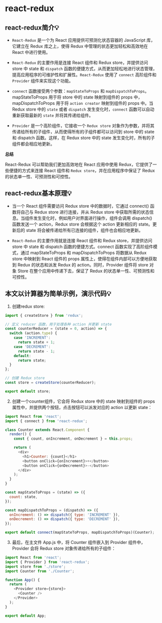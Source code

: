 # react-redux

## react-redux简介💡
- `React-Redux` 是一个为 React 应用提供可预测化状态容器的 JavaScript 库，它建立在 Redux 库之上，使得 Redux 中管理的状态更加轻松和高效地在 React 中进行使用。

- `React-Redux` 的主要作用是连接 React 组件和 Redux store，并提供访问 store 中 state 和 `dispatch` 函数的便捷方式，从而更加轻松地进行状态管理，提高应用程序的可维护性和扩展性。`React-Redux` 使用了 `connect` 高阶组件和 `Provider` 组件来实现这个功能。

- `connect` 函数接受两个参数：`mapStateToProps` 和 `mapDispatchToProps`。mapStateToProps 用于将 store 中的 state 映射到组件的 props 中，mapDispatchToProps 用于将 `action creator` 映射到组件的 props 中。当 Redux store 中的 `state` 或者 `dispatch` 发生变化时，`connect` 函数可以自动重新获取最新的 `state` 并将其传递给组件。

- `Provider` 是一个高阶组件，它接收一个 `Redux store` 对象作为参数，并将其传递给所有的子组件，从而使得所有的子组件都可以访问到 store 中的 state 和 dispatch 函数。这样，在 Redux store 中的 state 发生变化时，所有的子组件都会相应地更新。

**总结** 

React-Redux 可以帮助我们更加高效地在 React 应用中使用 Redux，它提供了一些便捷的方式来连接 React 组件和 `Redux store`，并在应用程序中保证了 Redux 的状态单一性、可预测性和可控性。

## react-redux基本原理💡
- 当一个 React 组件需要访问 Redux store 中的数据时，它通过 connect() 函数将自己与 Redux store 进行连接，并从 Redux store 中获取所需的状态信息。当组件发生变化时，例如用户对界面进行操作，组件会调用 dispatch() 函数发送一个 action，Redux store 会根据这个 action 更新相应的 state。更新后的 state 将会被传递给所有已连接的组件，组件也会相应地更新。

- `React-Redux` 的主要作用就是连接 React 组件和 Redux store，并提供访问 store 中 state 和 dispatch 函数的便捷方式。connect 函数实现了高阶组件模式，通过 mapStateToProps 和 mapDispatchToProps 将数据从 Redux store 中映射到 React 组件的 props 属性上，使得在组件内部可以方便地获取到 Redux 的状态和派发 Redux 的 action。同时，Provider 组件将 store 对象 Store 在整个应用中传递下去，保证了 Redux 的状态单一性、可预测性和可控性。

## 本文以计算器为简单示例，演示代码💡

1. 创建redux store:

```js no-run
import { createStore } from 'redux';

// 定义 reducer 函数，用于处理各种 action 并更新 state
const counterReducer = (state = 0, action) => {
  switch (action.type) {
    case 'INCREMENT':
      return state + 1;
    case 'DECREMENT':
      return state - 1;
    default:
      return state;
  }
};

// 创建 Redux store
const store = createStore(counterReducer);

export default store;
```

2. 创建一个counter组件，它会将 Redux store 中的 state 映射到组件的 props 属性中，并提供两个按钮，点击按钮可以派发对应的 action 以更新 state：

```js no-run
import React from 'react';
import { connect } from 'react-redux';

class Counter extends React.Component {
  render() {
    const { count, onIncrement, onDecrement } = this.props;

    return (
      <div>
        <h1>Counter: {count}</h1>
        <button onClick={onIncrement}>+</button>
        <button onClick={onDecrement}>-</button>
      </div>
    );
  }
}

const mapStateToProps = (state) => ({
  count: state,
});

const mapDispatchToProps = (dispatch) => ({
  onIncrement: () => dispatch({ type: 'INCREMENT' }),
  onDecrement: () => dispatch({ type: 'DECREMENT' }),
});

export default connect(mapStateToProps, mapDispatchToProps)(Counter);
```
3. 最后，在主文件 App.js 中，将 Counter 组件嵌入到 Provider 组件中，Provider 会将 Redux store 对象传递给所有的子组件：
```js no-run
import React from 'react';
import { Provider } from 'react-redux';
import store from './store';
import Counter from './Counter';

function App() {
  return (
    <Provider store={store}>
      <Counter />
    </Provider>
  );
}

export default App;
```

